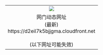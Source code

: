 ﻿<table>
  <tr></tr>
  <tr><td colspan=2 align=center><img src="https://d2eil7k5bjjgma.cloudfront.net/Up/oGate.jpg" /></td></tr>
  <tr><td colspan=2 align=center>网门动态网址<br/>(最新)
<br>https://d2eil7k5bjjgma.cloudfront.net
<br/><br/>(以下网址可能失效)
    </td>
  </tr>
</table>
